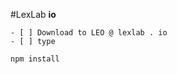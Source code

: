 #LexLab 
    **io**
    
    - [ ] Download to LEO @ lexlab . io
    - [ ] type 
    
    
  ```npm install```
